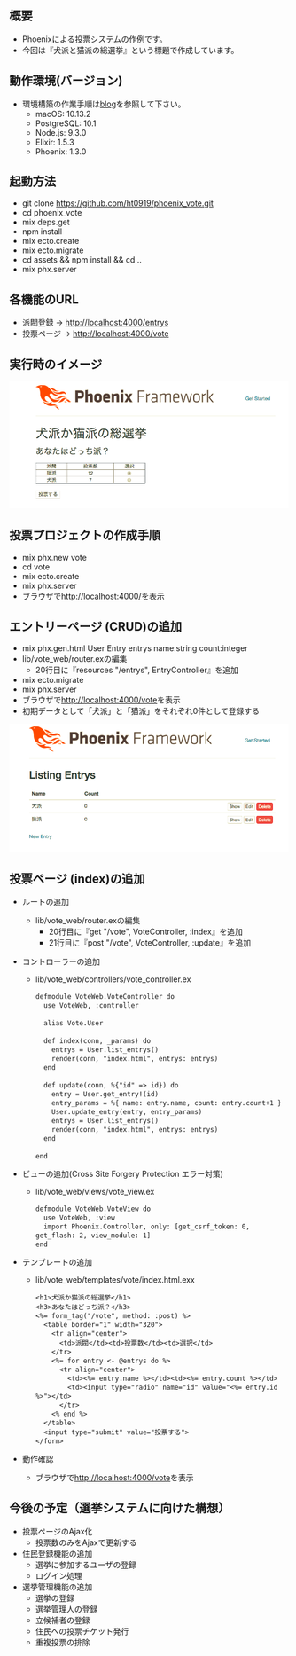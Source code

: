 ## 概要

- Phoenixによる投票システムの作例です。
- 今回は『犬派と猫派の総選挙』という標題で作成しています。


## 動作環境(バージョン)

- 環境構築の作業手順は[blog](https://github.com/ht0919/blog)を参照して下さい。
  - macOS: 10.13.2
  - PostgreSQL: 10.1
  - Node.js: 9.3.0
  - Elixir: 1.5.3
  - Phoenix: 1.3.0


## 起動方法

- git clone https://github.com/ht0919/phoenix_vote.git
- cd phoenix_vote
- mix deps.get
- npm install
- mix ecto.create
- mix ecto.migrate
- cd assets && npm install && cd ..
- mix phx.server


## 各機能のURL

- 派閥登録 → [http://localhost:4000/entrys](http://localhost:4000/entrys)
- 投票ページ → [http://localhost:4000/vote](http://localhost:4000/vote)

## 実行時のイメージ

![img01.png](https://raw.githubusercontent.com/ht0919/phoenix_vote/master/images/img01.png)


## 投票プロジェクトの作成手順

- mix phx.new vote
- cd vote
- mix ecto.create
- mix phx.server
- ブラウザで[http://localhost:4000/](http://localhost:4000/)を表示

## エントリーページ (CRUD)の追加

- mix phx.gen.html User Entry entrys name:string count:integer
- lib/vote_web/router.exの編集
  - 20行目に『resources "/entrys", EntryController』を追加
- mix ecto.migrate
- mix phx.server
- ブラウザで[http://localhost:4000/vote](http://localhost:4000/vote)を表示
- 初期データとして「犬派」と「猫派」をそれぞれ0件として登録する

![img02.png](https://raw.githubusercontent.com/ht0919/phoenix_vote/master/images/img02.png)


## 投票ページ (index)の追加

- ルートの追加
  - lib/vote_web/router.exの編集
    - 20行目に『get "/vote", VoteController, :index』を追加
    - 21行目に『post "/vote", VoteController, :update』を追加
- コントローラーの追加
  - lib/vote_web/controllers/vote_controller.ex

    ```
    defmodule VoteWeb.VoteController do
      use VoteWeb, :controller

      alias Vote.User

      def index(conn, _params) do
        entrys = User.list_entrys()
        render(conn, "index.html", entrys: entrys)
      end

      def update(conn, %{"id" => id}) do
        entry = User.get_entry!(id)
        entry_params = %{ name: entry.name, count: entry.count+1 }
        User.update_entry(entry, entry_params)
        entrys = User.list_entrys()
        render(conn, "index.html", entrys: entrys)
      end

    end
    ```

- ビューの追加(Cross Site Forgery Protection エラー対策)
  - lib/vote_web/views/vote_view.ex

    ```
    defmodule VoteWeb.VoteView do
      use VoteWeb, :view
      import Phoenix.Controller, only: [get_csrf_token: 0, get_flash: 2, view_module: 1]
    end
    ```

- テンプレートの追加
  - lib/vote_web/templates/vote/index.html.exx

    ```
    <h1>犬派か猫派の総選挙</h1>
    <h3>あなたはどっち派？</h3>
    <%= form_tag("/vote", method: :post) %>
      <table border="1" width="320">
        <tr align="center">
          <td>派閥</td><td>投票数</td><td>選択</td>
        </tr>
        <%= for entry <- @entrys do %>
          <tr align="center">
            <td><%= entry.name %></td><td><%= entry.count %></td>
            <td><input type="radio" name="id" value="<%= entry.id %>"></td>
          </tr>
        <% end %>
      </table>
      <input type="submit" value="投票する">
    </form>
    ```

- 動作確認
  - ブラウザで[http://localhost:4000/vote](http://localhost:4000/vote)を表示


## 今後の予定（選挙システムに向けた構想）

- 投票ページのAjax化
  - 投票数のみをAjaxで更新する
- 住民登録機能の追加
  - 選挙に参加するユーザの登録
  - ログイン処理
- 選挙管理機能の追加
  - 選挙の登録
  - 選挙管理人の登録
  - 立候補者の登録
  - 住民への投票チケット発行
  - 重複投票の排除
